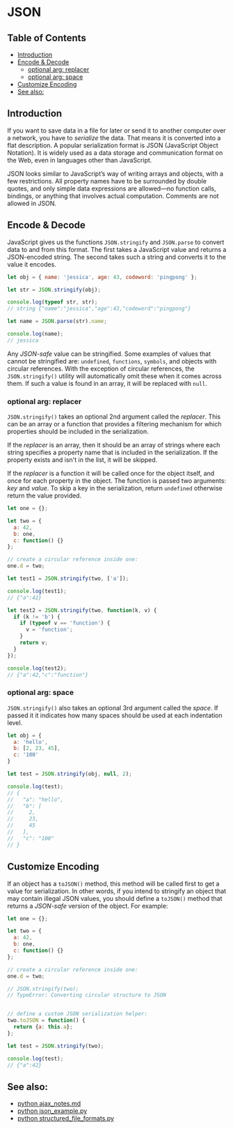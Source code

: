 # JSON

## Table of Contents

<!-- toc -->

- [Introduction](#introduction)
- [Encode & Decode](#encode--decode)
  * [optional arg: replacer](#optional-arg-replacer)
  * [optional arg: space](#optional-arg-space)
- [Customize Encoding](#customize-encoding)
- [See also:](#see-also)

<!-- tocstop -->

## Introduction

If you want to save data in a file for later or send it to another computer over a network, you have to *serialize* the data. That means it is converted into a flat description. A popular serialization format is JSON (JavaScript Object Notation). It is widely used as a data storage and communication format on the Web, even in languages other than JavaScript.

JSON looks similar to JavaScript’s way of writing arrays and objects, with a few restrictions. All property names have to be surrounded by double quotes, and only simple data expressions are allowed—no function calls, bindings, or anything that involves actual computation. Comments are not allowed in JSON.


## Encode & Decode

JavaScript gives us the functions `JSON.stringify` and `JSON.parse` to convert data to and from this format. The first takes a JavaScript value and returns a JSON-encoded string. The second takes such a string and converts it to the value it encodes.

```javascript
let obj = { name: 'jessica', age: 43, codeword: 'pingpong' };

let str = JSON.stringify(obj);

console.log(typeof str, str);
// string {"name":"jessica","age":43,"codeword":"pingpong"}

let name = JSON.parse(str).name;

console.log(name);
// jessica
```

Any *JSON-safe* value can be stringified. Some examples of values that cannot be stringified are: `undefined`, `functions`, `symbols`, and objects with circular references. With the exception of circular references, the `JSON.stringify()` utility will automatically omit these when it comes across them. If such a value is found in an array, it will be replaced with `null`.

### optional arg: replacer

`JSON.stringify()` takes an optional 2nd argument called the *replacer*. This can be an array or a function that provides a filtering mechanism for which properties should be included in the serialization.

If the *replacer* is an array, then it should be an array of strings where each string specifies a property name that is included in the serialization. If the property exists and isn't in the list, it will be skipped.

If the *replacer* is a function it will be called once for the object itself, and once for each property in the object. The function is passed two arguments: *key* and *value*. To skip a key in the serialization, return `undefined` otherwise return the value provided.

```javascript
let one = {};

let two = {
  a: 42,
  b: one,
  c: function() {}
};

// create a circular reference inside one:
one.d = two;

let test1 = JSON.stringify(two, ['a']);

console.log(test1);
// {"a":42}

let test2 = JSON.stringify(two, function(k, v) {
  if (k != 'b') {
    if (typeof v == 'function') {
      v = 'function';
    }
    return v;
  }
});

console.log(test2);
// {"a":42,"c":"function"}
```


### optional arg: space

`JSON.stringify()` also takes an optional 3rd argument called the *space*. If passed it it indicates how many spaces should be used at each indentation level.

```javascript
let obj = {
  a: 'hello',
  b: [2, 23, 45],
  c: '100'
}

let test = JSON.stringify(obj, null, 2);

console.log(test);
// {
//   "a": "hello",
//   "b": [
//     2,
//     23,
//     45
//   ],
//   "c": "100"
// }
```


## Customize Encoding

If an object has a `toJSON()` method, this method will be called first to get a value for serialization. In other words, if you intend to stringify an object that may contain illegal JSON values, you should define a `toJSON()` method that returns a *JSON-safe* version of the object. For example:

```javascript
let one = {};

let two = {
  a: 42,
  b: one,
  c: function() {}
};

// create a circular reference inside one:
one.d = two;

// JSON.stringify(two);
// TypeError: Converting circular structure to JSON


// define a custom JSON serialization helper:
two.toJSON = function() {
  return {a: this.a};
};

let test = JSON.stringify(two);

console.log(test);
// {"a":42}
```

## See also:

- [python ajax_notes.md](https://github.com/jessicarush/python-notes/blob/master/ajax_notes.md)
- [python json_example.py](https://github.com/jessicarush/python-notes/blob/master/json_example.py)
- [python structured_file_formats.py](https://github.com/jessicarush/python-notes/blob/master/structured_file_formats.py)
